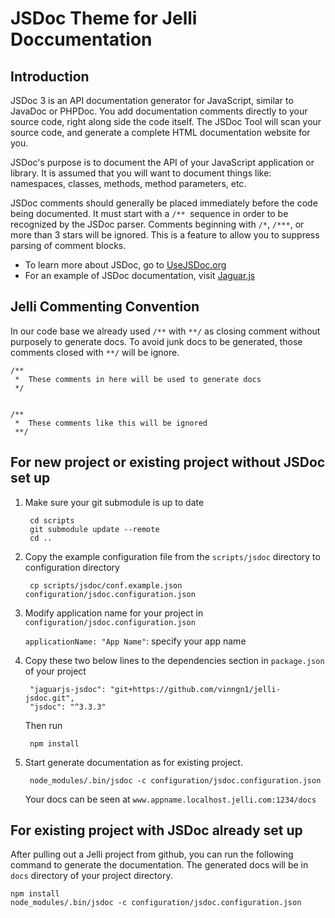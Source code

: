 
# JSDoc Theme for Jelli Doccumentation


## Introduction

JSDoc 3 is an API documentation generator for JavaScript, similar to JavaDoc or PHPDoc. You add documentation comments directly to your source code, right along side the code itself. The JSDoc Tool will scan your source code, and generate a complete HTML documentation website for you.

JSDoc's purpose is to document the API of your JavaScript application or library. It is assumed that you will want to document things like: namespaces, classes, methods, method parameters, etc.

JSDoc comments should generally be placed immediately before the code being documented. It must start with a `/** `sequence in order to be recognized by the JSDoc parser. Comments beginning with `/*`, `/***`, or more than 3 stars will be ignored. This is a feature to allow you to suppress parsing of comment blocks.

  - To learn more about JSDoc, go to [UseJSDoc.org](http://usejsdoc.org/)
  - For an example of JSDoc documentation, visit [Jaguar.js](http://davidshimjs.github.io/jaguarjs/doc/index.html)


## Jelli Commenting Convention

In our code base we already used `/**` with `**/` as closing comment without purposely to generate docs. To avoid junk docs to be generated, those comments closed with `**/` will be ignore.

    /**
     *  These comments in here will be used to generate docs
     */


    /**
     *  These comments like this will be ignored
     **/


## For new project or existing project without JSDoc set up

1. Make sure your git submodule is up to date

        cd scripts
        git submodule update --remote
        cd ..

2. Copy the example configuration file from the `scripts/jsdoc` directory to configuration directory

        cp scripts/jsdoc/conf.example.json configuration/jsdoc.configuration.json

3. Modify application name for your project in `configuration/jsdoc.configuration.json`
    
    `applicationName: "App Name"`: specify your app name

4. Copy these two below lines to the dependencies section in `package.json` of your project

        "jaguarjs-jsdoc": "git+https://github.com/vinngn1/jelli-jsdoc.git",
        "jsdoc": "^3.3.3"

    Then run

        npm install

5. Start generate documentation as for existing project.

        node_modules/.bin/jsdoc -c configuration/jsdoc.configuration.json

    Your docs can be seen at `www.appname.localhost.jelli.com:1234/docs`


## For existing project with JSDoc already set up

After pulling out a Jelli project from github, you can run the following command to generate the documentation. The generated docs will be in `docs` directory of your project directory.

    npm install
    node_modules/.bin/jsdoc -c configuration/jsdoc.configuration.json
